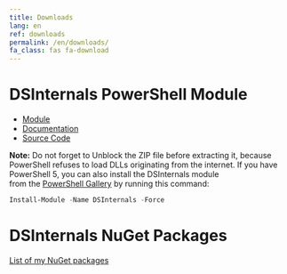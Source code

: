 ```yaml
---
title: Downloads
lang: en
ref: downloads
permalink: /en/downloads/
fa_class: fas fa-download
---
```


# DSInternals PowerShell Module

- [Module](https://github.com/MichaelGrafnetter/DSInternals/releases/latest)
- [Documentation](https://github.com/MichaelGrafnetter/DSInternals/blob/master/Documentation/PowerShell/Readme.md)
- [Source Code](https://github.com/MichaelGrafnetter/DSInternals)

**Note:** Do&nbsp;not forget to&nbsp;Unblock the&nbsp;ZIP file before&nbsp;extracting it, because PowerShell refuses to&nbsp;load DLLs originating from&nbsp;the&nbsp;internet.
If&nbsp;you have PowerShell 5, you can also install the&nbsp;DSInternals module from&nbsp;the&nbsp;[PowerShell Gallery](https://www.powershellgallery.com/packages/DSInternals/) by&nbsp;running this command:

```powershell
Install-Module -Name DSInternals -Force
```

# DSInternals NuGet Packages

[List of&nbsp;my NuGet packages](https://www.nuget.org/profiles/MichaelGrafnetter)